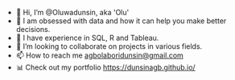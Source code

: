 - 👋 Hi, I’m @Oluwadunsin, aka 'Olu'
- 👀 I am obsessed with data and how it can help you make better decisions.
- 🌱 I have experience in SQL, R and Tableau.
- 💞️ I’m looking to collaborate on projects in various fields.
- 📫 How to reach me agbolaboridunsin@gmail.com
- 📊 Check out my portfolio https://dunsinagb.github.io/

<!---
AOINGR/AOINGR is a ✨ special ✨ repository because its `README.md` (this file) appears on your GitHub profile.
You can click the Preview link to take a look at your changes.
--->
